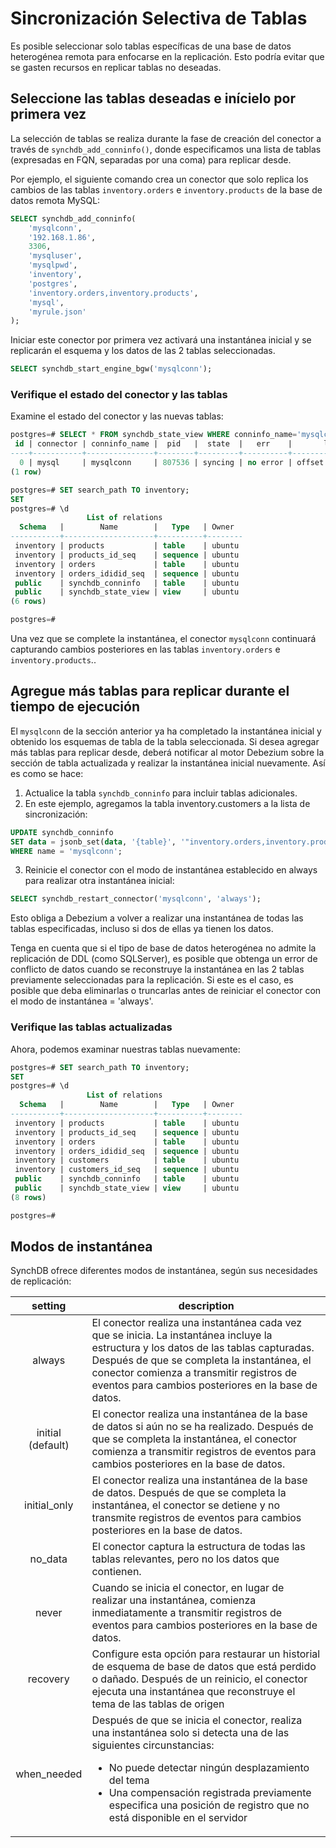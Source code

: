 # Sincronización Selectiva de Tablas

Es posible seleccionar solo tablas específicas de una base de datos heterogénea remota para enfocarse en la replicación. Esto podría evitar que se gasten recursos en replicar tablas no deseadas. 

## Seleccione las tablas deseadas e inícielo por primera vez
La selección de tablas se realiza durante la fase de creación del conector a través de `synchdb_add_conninfo()`, donde especificamos una lista de tablas (expresadas en FQN, separadas por una coma) para replicar desde.

Por ejemplo, el siguiente comando crea un conector que solo replica los cambios de las tablas `inventory.orders` e `inventory.products` de la base de datos remota MySQL:
```sql
SELECT synchdb_add_conninfo(
    'mysqlconn', 
    '192.168.1.86', 
    3306, 
    'mysqluser', 
    'mysqlpwd', 
    'inventory', 
    'postgres', 
    'inventory.orders,inventory.products', 
    'mysql', 
    'myrule.json'
);
```

Iniciar este conector por primera vez activará una instantánea inicial y se replicarán el esquema y los datos de las 2 tablas seleccionadas.

```sql
SELECT synchdb_start_engine_bgw('mysqlconn');
```

### Verifique el estado del conector y las tablas
Examine el estado del conector y las nuevas tablas:
```sql
postgres=# SELECT * FROM synchdb_state_view WHERE conninfo_name='mysqlconn';
 id | connector | conninfo_name |  pid   |  state  |   err    |       last_dbz_offset
----+-----------+---------------+--------+---------+----------+-----------------------------
  0 | mysql     | mysqlconn     | 807536 | syncing | no error | offset file not flushed yet
(1 row)

postgres=# SET search_path TO inventory;
SET
postgres=# \d
                 List of relations
  Schema   |        Name        |   Type   | Owner
-----------+--------------------+----------+--------
 inventory | products           | table    | ubuntu
 inventory | products_id_seq    | sequence | ubuntu
 inventory | orders             | table    | ubuntu
 inventory | orders_ididid_seq  | sequence | ubuntu
 public    | synchdb_conninfo   | table    | ubuntu
 public    | synchdb_state_view | view     | ubuntu
(6 rows)

postgres=#
```

Una vez que se complete la instantánea, el conector `mysqlconn` continuará capturando cambios posteriores en las tablas `inventory.orders` e `inventory.products`..

## Agregue más tablas para replicar durante el tiempo de ejecución
El `mysqlconn` de la sección anterior ya ha completado la instantánea inicial y obtenido los esquemas de tabla de la tabla seleccionada. Si desea agregar más tablas para replicar desde, deberá notificar al motor Debezium sobre la sección de tabla actualizada y realizar la instantánea inicial nuevamente. Así es como se hace:

1. Actualice la tabla `synchdb_conninfo` para incluir tablas adicionales.
2. En este ejemplo, agregamos la tabla inventory.customers a la lista de sincronización:
```sql
UPDATE synchdb_conninfo 
SET data = jsonb_set(data, '{table}', '"inventory.orders,inventory.products,inventory.customers"') 
WHERE name = 'mysqlconn';
```
3. Reinicie el conector con el modo de instantánea establecido en always para realizar otra instantánea inicial:
```sql
SELECT synchdb_restart_connector('mysqlconn', 'always');
```
Esto obliga a Debezium a volver a realizar una instantánea de todas las tablas especificadas, incluso si dos de ellas ya tienen los datos.

Tenga en cuenta que si el tipo de base de datos heterogénea no admite la replicación de DDL (como SQLServer), es posible que obtenga un error de conflicto de datos cuando se reconstruye la instantánea en las 2 tablas previamente seleccionadas para la replicación. Si este es el caso, es posible que deba eliminarlas o truncarlas antes de reiniciar el conector con el modo de instantánea = 'always'.

### Verifique las tablas actualizadas
Ahora, podemos examinar nuestras tablas nuevamente:
```sql
postgres=# SET search_path TO inventory;
SET
postgres=# \d
                 List of relations
  Schema   |        Name        |   Type   | Owner
-----------+--------------------+----------+--------
 inventory | products           | table    | ubuntu
 inventory | products_id_seq    | sequence | ubuntu
 inventory | orders             | table    | ubuntu
 inventory | orders_ididid_seq  | sequence | ubuntu
 inventory | customers          | table    | ubuntu
 inventory | customers_id_seq   | sequence | ubuntu
 public    | synchdb_conninfo   | table    | ubuntu
 public    | synchdb_state_view | view     | ubuntu
(8 rows)

postgres=#

```

## Modos de instantánea

SynchDB ofrece diferentes modos de instantánea, según sus necesidades de replicación:

|  **setting** |**description**|
|:-:|-|
| always       | El conector realiza una instantánea cada vez que se inicia. La instantánea incluye la estructura y los datos de las tablas capturadas. Después de que se completa la instantánea, el conector comienza a transmitir registros de eventos para cambios posteriores en la base de datos.|
| initial (default)      | El conector realiza una instantánea de la base de datos si aún no se ha realizado. Después de que se completa la instantánea, el conector comienza a transmitir registros de eventos para cambios posteriores en la base de datos.|
| initial_only | El conector realiza una instantánea de la base de datos. Después de que se completa la instantánea, el conector se detiene y no transmite registros de eventos para cambios posteriores en la base de datos.|
| no_data      | El conector captura la estructura de todas las tablas relevantes, pero no los datos que contienen.|
| never        | Cuando se inicia el conector, en lugar de realizar una instantánea, comienza inmediatamente a transmitir registros de eventos para cambios posteriores en la base de datos.|
| recovery     | Configure esta opción para restaurar un historial de esquema de base de datos que está perdido o dañado. Después de un reinicio, el conector ejecuta una instantánea que reconstruye el tema de las tablas de origen|
| when_needed  | Después de que se inicia el conector, realiza una instantánea solo si detecta una de las siguientes circunstancias:<br><ul><li>No puede detectar ningún desplazamiento del tema</li><li>Una compensación registrada previamente especifica una posición de registro que no está disponible en el servidor</li></ul> |
